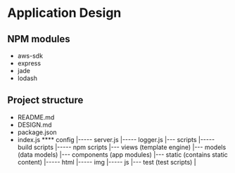 # Application Design

NPM modules 
-----------

* aws-sdk
* express
* jade
* lodash

## Project structure 

* README.md
* DESIGN.md
* package.json
* index.js
**** config
|----- server.js 
|----- logger.js
|--- scripts
|----- build scripts
|----- npm scripts
|--- views (template engine)
|--- models (data models) 
|--- components (app modules)
|--- static (contains static content)
|----- html
|----- img
|----- js
|--- test (test scripts)
|
